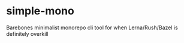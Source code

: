 # simple-mono
Barebones minimalist monorepo cli tool for when Lerna/Rush/Bazel is definitely overkill

